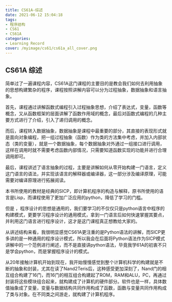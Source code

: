 ```yaml
---
title: CS61A-综述
date: 2021-06-12 15:04:18
tags:
- 程序结构
- CS61
- CS61A
categories:
- Learning Record
cover: /myimage/cs61/cs61a_all_cover.png
---
```


##  CS61A 综述

简单过了一遍课程内容，CS61A这门课程的主要目的是教会我们如何去利用抽象的思想构建繁杂的程序，课程按照讲解内容可以分为过程抽象，数据抽象和语言抽象。

首先，课程通过讲解函数式编程引入过程抽象思想，介绍了表达式，变量，函数等概念，又从函数框架的层面讲解了函数作用域的概念，最后对函数式编程的几种主要方式进行了介绍，引入了递归调用的概念。

而后，课程转入数据抽象，数据抽象是课程中最重要的部分，其直接的表现形式就是面向对象编程，把一组过程抽象（函数）作为类的方法集中考虑，并加入内部状态（类的变量），就是一个数据抽象，每个数据抽象对外通过一组接口进行调用，这样在调用时就不需要考虑函数内部情况，只需要知道函数实现的功能并进行合理调用即可。

最后，课程讲述了语言抽象的过程，主要是讲解如何从零开始构建一门语言，定义这门语言的语法，并实现该语言的解释器或编译器，这一部分涉及编译原理，可能需要对编译原理进行拓展阅读。

本书所使用的教材是经典的SICP，即计算机程序的构造与解释，原书所使用的语言是Lisp，而课程使用了更加广泛应用的python，降低了学习的门槛。

但是 ，程序设计的思想是通用的，我们要学习的不仅仅只是python语言中程序的构建模式，更要学习程序设计的通用模式，拿到一门语言后如何快速掌握其要点，并利用这门语言进行程序设计，这才是这门课程真正想教给大家的。

从讲述结构来看，我很明显感觉CS61A更注重的是Python语法的讲解，而SICP更多讲的是一种通用的程序设计模式，所以我会在后面将Python语法作为SICP模式讲解中的一个范例进行阐述，而不是直接讲python语法，毕竟我学61A的初衷不只是学会python，而是掌握程序设计的模式。

从20年接触计算机开始到现在，我开始慢慢感觉到整个计算机科学的构建就是不断的抽象和封装，尤其在读了Nand2Teris后，这种感受更加深刻了，Nand门的相互组合构建了16门，而16门的相互组合构建起了ROM，RAM和ALU，PC，再通过封装将这些模块组合起来，就构建成了计算机的硬件部分。软件也是一样，具体数值抽象成了变量，变量与数据结构共同作用构成了函数，函数与变量共同作用构成了类与对象。在不同类之间游走，就构建了计算机程序。













